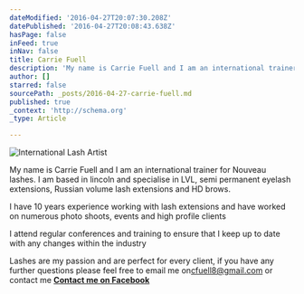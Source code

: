 ```yaml
---
dateModified: '2016-04-27T20:07:30.208Z'
datePublished: '2016-04-27T20:08:43.638Z'
hasPage: false
inFeed: true
inNav: false
title: Carrie Fuell
description: 'My name is Carrie Fuell and I am an international trainer for Nouveau lashes. I am based in lincoln and specialise in LVL, semi permanent eyelash extensions, Russian volume lash extensions and HD brows.'
author: []
starred: false
sourcePath: _posts/2016-04-27-carrie-fuell.md
published: true
_context: 'http://schema.org'
_type: Article

---
```

![International Lash Artist ](https://the-grid-user-content.s3-us-west-2.amazonaws.com/88dc7e19-85a4-4acd-bc5c-deb455672aa5.gif)

My name is Carrie Fuell and I am an international trainer for Nouveau lashes. I am based in lincoln and specialise in LVL, semi permanent eyelash extensions, Russian volume lash extensions and HD brows.

I have 10 years experience working with lash extensions and have worked on numerous photo shoots, events and high profile clients

I attend regular conferences and training to ensure that I keep up to date with any changes within the industry

Lashes are my passion and are perfect for every client, if you have any further questions please feel free to email me on[cfuell8@gmail.com][0] or contact me **[Contact me on Facebook][1]**

[0]: mailto:cfuell8@gmail.com
[1]: https://www.facebook.com/carrie.fuell/?fref=ts